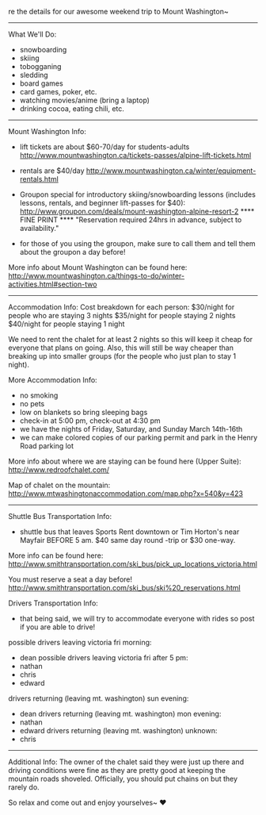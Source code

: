 re the details for our awesome weekend trip to Mount Washington~

-----------------

What We'll Do:
- snowboarding
- skiing
- tobogganing 
- sledding
- board games
- card games, poker, etc.
- watching movies/anime (bring a laptop)
- drinking cocoa, eating chili, etc.

-----------------

Mount Washington Info:

- lift tickets are about $60-70/day for students-adults
http://www.mountwashington.ca/tickets-passes/alpine-lift-tickets.html

- rentals are $40/day
http://www.mountwashington.ca/winter/equipment-rentals.html

- Groupon special for introductory skiing/snowboarding lessons (includes lessons, rentals, and beginner lift-passes for $40):
http://www.groupon.com/deals/mount-washington-alpine-resort-2
**** FINE PRINT ****
"Reservation required 24hrs in advance, subject to availability."
- for those of you using the groupon, make sure to call them and tell them about the groupon a day before!

More info about Mount Washington can be found here:
http://www.mountwashington.ca/things-to-do/winter-activities.html#section-two

-----------------

Accommodation Info:
Cost breakdown for each person:
$30/night for people who are staying 3 nights
$35/night for people staying 2 nights
$40/night for people staying 1 night

We need to rent the chalet for at least 2 nights so this will keep it cheap for everyone that plans on going. Also, this will still be way cheaper than breaking up into smaller groups (for the people who just plan to stay 1 night).

More Accommodation Info:
- no smoking
- no pets
- low on blankets so bring sleeping bags
- check-in at 5:00 pm, check-out at 4:30 pm
- we have the nights of Friday, Saturday, and Sunday March 14th-16th
- we can make colored copies of our parking permit and park in the Henry Road parking lot

More info about where we are staying can be found here (Upper Suite):
http://www.redroofchalet.com/

Map of chalet on the mountain:
http://www.mtwashingtonaccommodation.com/map.php?x=540&y=423

-----------------

Shuttle Bus Transportation Info:
- shuttle bus that leaves Sports Rent downtown or Tim Horton's near Mayfair BEFORE 5 am. $40 same day round -trip or $30 one-way.

More info can be found here:
http://www.smithtransportation.com/ski_bus/pick_up_locations_victoria.html

You must reserve a seat a day before!
http://www.smithtransportation.com/ski_bus/ski%20_reservations.html

Drivers Transportation Info:
- that being said, we will try to accommodate everyone with rides so post if you are able to drive!

possible drivers leaving victoria fri morning:
- dean
possible drivers leaving victoria fri after 5 pm:
- nathan
- chris
- edward

drivers returning (leaving mt. washington) sun evening:
- dean
drivers returning (leaving mt. washington) mon evening:
- nathan
- edward
drivers returning (leaving mt. washington) unknown:
- chris

-----------------

Additional Info:
The owner of the chalet said they were just up there and driving conditions were fine as they are pretty good at keeping the mountain roads shoveled. Officially, you should put chains on but they rarely do.

So relax and come out and enjoy yourselves~ ♥
